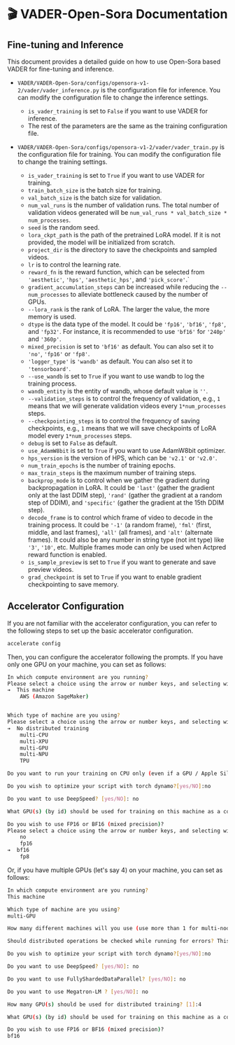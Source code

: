 # 🎬 VADER-Open-Sora Documentation

## Fine-tuning and Inference
This document provides a detailed guide on how to use Open-Sora based VADER for fine-tuning and inference.

- `VADER/VADER-Open-Sora/configs/opensora-v1-2/vader/vader_inference.py` is the configuration file for inference. You can modify the configuration file to change the inference settings.
    - `is_vader_training` is set to `False` if you want to use VADER for inference.
    - The rest of the parameters are the same as the training configuration file.


- `VADER/VADER-Open-Sora/configs/opensora-v1-2/vader/vader_train.py` is the configuration file for training. You can modify the configuration file to change the training settings.
    - `is_vader_training` is set to `True` if you want to use VADER for training.
    - `train_batch_size` is the batch size for training.
    - `val_batch_size` is the batch size for validation.
    - `num_val_runs` is the number of validation runs. The total number of validation videos generated will be `num_val_runs * val_batch_size * num_processes`.
    - `seed` is the random seed.
    - `lora_ckpt_path` is the path of the pretrained LoRA model. If it is not provided, the model will be initialized from scratch.
    - `project_dir` is the directory to save the checkpoints and sampled videos.
    - `lr` is to control the learning rate.
    - `reward_fn` is the reward function, which can be selected from `'aesthetic'`, `'hps'`, `'aesthetic_hps'`, and `'pick_score'`.`
    - `gradient_accumulation_steps` can be increased while reducing the `--num_processes` to alleviate bottleneck caused by the number of GPUs.
    - `--lora_rank` is the rank of LoRA. The larger the value, the more memory is used.
    - `dtype` is the data type of the model. It could be `'fp16'`, `'bf16'`, `'fp8'`, and `'fp32'`. For instance, it is recommended to use `'bf16'` for `'240p'` and `'360p'`.
    - `mixed_precision` is set to `'bf16'` as default. You can also set it to `'no'`, `'fp16'` or `'fp8'`.
    - `'logger_type'` is `'wandb'` as default. You can also set it to `'tensorboard'`.
    - `--use_wandb` is set to `True` if you want to use wandb to log the training process.
    - `wandb_entity` is the entity of wandb, whose default value is `''`.
    - `--validation_steps` is to control the frequency of validation, e.g., `1` means that we will generate validation videos every `1*num_processes` steps.
    - `--checkpointing_steps` is to control the frequency of saving checkpoints, e.g., `1` means that we will save checkpoints of LoRA model every `1*num_processes` steps.
    - `debug` is set to `False` as default.
    - `use_AdamW8bit` is set to `True` if you want to use AdamW8bit optimizer.
    - `hps_version` is the version of HPS, which can be `'v2.1'` or `'v2.0'`.
    - `num_train_epochs` is the number of training epochs.
    - `max_train_steps` is the maximum number of training steps.
    - `backprop_mode` is to control when we gather the gradient during backpropagation in LoRA. It could be `'last'` (gather the gradient only at the last DDIM step), `'rand'` (gather the gradient at a random step of DDIM), and `'specific'` (gather the gradient at the 15th DDIM step).
    - `decode_frame` is to control which frame of video to decode in the training process. It could be `'-1'` (a random frame), `'fml'` (first, middle, and last frames), `'all'` (all frames), and `'alt'` (alternate frames). It could also be any number in string type (not int type) like `'3'`, `'10'`, etc. Multiple frames mode can only be used when Actpred reward function is enabled.
    - `is_sample_preview` is set to `True` if you want to generate and save preview videos.
    - `grad_checkpoint` is set to `True` if you want to enable gradient checkpointing to save memory.

## Accelerator Configuration
If you are not familiar with the accelerator configuration, you can refer to the following steps to set up the basic accelerator configuration.
```bash
accelerate config
```
Then, you can configure the accelerator following the prompts. If you have only one GPU on your machine, you can set as follows:
```bash
In which compute environment are you running?
Please select a choice using the arrow or number keys, and selecting with enter
➔  This machine
    AWS (Amazon SageMaker)


Which type of machine are you using?
Please select a choice using the arrow or number keys, and selecting with enter
➔  No distributed training
    multi-CPU
    multi-XPU
    multi-GPU
    multi-NPU
    TPU

Do you want to run your training on CPU only (even if a GPU / Apple Silicon / Ascend NPU device is available)? [yes/NO]:no

Do you wish to optimize your script with torch dynamo?[yes/NO]:no

Do you want to use DeepSpeed? [yes/NO]: no

What GPU(s) (by id) should be used for training on this machine as a comma-seperated list? [all]:all

Do you wish to use FP16 or BF16 (mixed precision)?                                                                                                                                                                   
Please select a choice using the arrow or number keys, and selecting with enter
    no                                     
    fp16
➔  bf16                                                   
    fp8
```

Or, if you have multiple GPUs (let's say 4) on your machine, you can set as follows:
```bash
In which compute environment are you running?
This machine

Which type of machine are you using?
multi-GPU

How many different machines will you use (use more than 1 for multi-node training)? [1]: 1

Should distributed operations be checked while running for errors? This can avoid timeout issues but will be slower. [yes/NO]: no

Do you wish to optimize your script with torch dynamo?[yes/NO]:no

Do you want to use DeepSpeed? [yes/NO]: no

Do you want to use FullyShardedDataParallel? [yes/NO]: no

Do you want to use Megatron-LM ? [yes/NO]: no

How many GPU(s) should be used for distributed training? [1]:4

What GPU(s) (by id) should be used for training on this machine as a comma-seperated list? [all]:all

Do you wish to use FP16 or BF16 (mixed precision)?
bf16
```